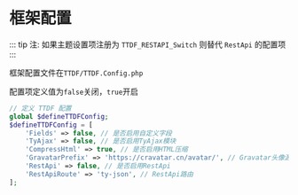 # 框架配置

::: tip
注: 如果主题设置项注册为 `TTDF_RESTAPI_Switch` 则替代 `RestApi` 的配置项
:::

框架配置文件在`TTDF/TTDF.Config.php`

配置项定义值为`false`关闭，`true`开启

```php
// 定义 TTDF 配置
global $defineTTDFConfig;
$defineTTDFConfig = [
    'Fields' => false, // 是否启用自定义字段
    'TyAjax' => false, // 是否启用TyAjax模块
    'CompressHtml' => true, // 是否启用HTML压缩
    'GravatarPrefix' => 'https://cravatar.cn/avatar/', // Gravatar头像源
    'RestApi' => false, // 是否启用RestApi
    'RestApiRoute' => 'ty-json', // RestApi路由
];
```